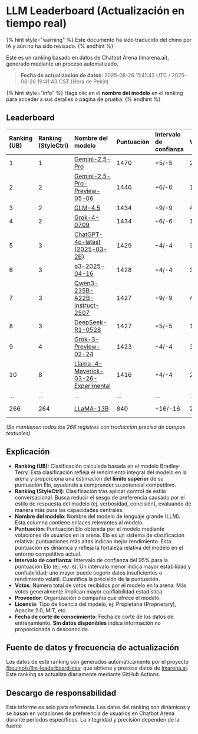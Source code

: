 # LLM Leaderboard (Actualización en tiempo real)


{% hint style="warning" %}
Este documento ha sido traducido del chino por IA y aún no ha sido revisado.
{% endhint %}




Este es un ranking basado en datos de Chatbot Arena (lmarena.ai), generado mediante un proceso automatizado.

> **Fecha de actualización de datos**: 2025-08-26 11:41:43 UTC / 2025-08-26 19:41:43 CST (Hora de Pekín)

{% hint style="info" %}
Haga clic en el **nombre del modelo** en el ranking para acceder a sus detalles o página de prueba.
{% endhint %}

## Leaderboard

|   Ranking (UB) |   Ranking (StyleCtrl) | Nombre del modelo                                                                                                                             |   Puntuación | Intervalo de confianza | Votos      | Proveedor                    | Licencia                    | Fecha de corte de conocimiento   |
|:---|:---|:---|:---|:---|:---|:---|:---|:---|
|        1 |               1 | [Gemini-2.5-Pro](http://aistudio.google.com/app/prompts/new_chat?model=gemini-2.5-pro)                                          | 1470 | +5/-5   | 26,019  | Google                 | Propietaria             | nan      |
|        2 |               2 | [Gemini-2.5-Pro-Preview-05-06](http://aistudio.google.com/app/prompts/new_chat?model=gemini-2.5-pro-preview-05-06)              | 1446 | +6/-6   | 13,715  | Google                 | Propietaria             | nan      |
|        3 |               2 | [GLM-4.5](https://z.ai/blog/glm-4.5)                                                                                            | 1434 | +9/-9   | 4,112   | Z.ai                   | MIT                     | nan      |
|        4 |               2 | [Grok-4-0709](https://docs.x.ai/docs/models/grok-4-0709)                                                                        | 1434 | +6/-6   | 13,058  | xAI                    | Propietaria             | nan      |
|        5 |               3 | [ChatGPT-4o-latest (2025-03-26)](https://x.com/OpenAI/status/1905331956856050135)                                               | 1429 | +4/-4   | 30,777  | OpenAI                 | Propietaria             | nan      |
|        6 |               3 | [o3-2025-04-16](https://openai.com/index/introducing-o3-and-o4-mini/)                                                           | 1428 | +4/-4   | 32,033  | OpenAI                 | Propietaria             | nan      |
|        7 |               3 | [Qwen3-235B-A22B-Instruct-2507](https://huggingface.co/Qwen/Qwen3-235B-A22B-Instruct-2507)                                      | 1427 | +9/-9   | 4,154   | Alibaba                | Apache 2.0              | nan      |
|        8 |               3 | [DeepSeek-R1-0528](https://api-docs.deepseek.com/news/news250528)                                                               | 1427 | +5/-5   | 18,284  | DeepSeek               | MIT                     | nan      |
|        9 |               4 | [Grok-3-Preview-02-24](https://x.ai/blog/grok-3)                                                                                | 1423 | +4/-4   | 31,757  | xAI                    | Propietaria             | nan      |
|       10 |               8 | [Llama-4-Maverick-03-26-Experimental](https://ai.meta.com/blog/llama-4-multimodal-intelligence/)                                | 1416 | +4/-4   | 26,604  | Meta                   | nan                     | nan      |
|       ... |               ... | ... | ... | ... | ... | ... | ... | ... |
|      266 |             264 | [LLaMA-13B](https://arxiv.org/abs/2302.13971)                                                                                   |  840 | +16/-16 | 2,446   | Meta                   | No comercial          | 2023/2   |

*(Se mantienen todos los 266 registros con traducción precisa de campos textuales)*

## Explicación

- **Ranking (UB)**: Clasificación calculada basada en el modelo Bradley-Terry. Esta clasificación refleja el rendimiento integral del modelo en la arena y proporciona una estimación del **límite superior** de su puntuación Elo, ayudando a comprender su potencial competitivo.
- **Ranking (StyleCtrl)**: Clasificación tras aplicar control de estilo conversacional. Busca reducir el sesgo de preferencia causado por el estilo de respuesta del modelo (ej. verbosidad, concisión), evaluando de manera más pura las capacidades centrales.
- **Nombre del modelo**: Nombre del modelo de lenguaje grande (LLM). Esta columna contiene enlaces relevantes al modelo.
- **Puntuación**: Puntuación Elo obtenida por el modelo mediante votaciones de usuarios en la arena. Elo es un sistema de clasificación relativa: puntuaciones más altas indican mejor rendimiento. Esta puntuación es dinámica y refleja la fortaleza relativa del modelo en el entorno competitivo actual.
- **Intervalo de confianza**: Intervalo de confianza del 95% para la puntuación Elo (ej: `+6/-6`). Un intervalo menor indica mayor estabilidad y confiabilidad; uno mayor puede sugerir datos insuficientes o rendimiento volátil. Cuantifica la precisión de la puntuación.
- **Votos**: Número total de votos recibidos por el modelo en la arena. Más votos generalmente implican mayor confiabilidad estadística.
- **Proveedor**: Organización o compañía que ofrece el modelo.
- **Licencia**: Tipo de licencia del modelo, ej: Propietaria (Proprietary), Apache 2.0, MIT, etc.
- **Fecha de corte de conocimiento**: Fecha de corte de los datos de entrenamiento. **Sin datos disponibles** indica información no proporcionada o desconocida.

## Fuente de datos y frecuencia de actualización

Los datos de este ranking son generados automáticamente por el proyecto [fboulnois/llm-leaderboard-csv](https://github.com/fboulnois/llm-leaderboard-csv), que obtiene y procesa datos de [lmarena.ai](https://lmarena.ai/). Este ranking se actualiza diariamente mediante GitHub Actions.

## Descargo de responsabilidad

Este informe es solo para referencia. Los datos del ranking son dinámicos y se basan en votaciones de preferencia de usuarios en Chatbot Arena durante períodos específicos. La integridad y precisión dependen de la fuente